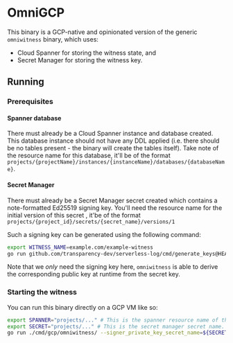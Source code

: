 # OmniGCP

This binary is a GCP-native and opinionated version of the generic `omniwitness` binary, which uses:
- Cloud Spanner for storing the witness state, and
- Secret Manager for storing the witness key.

## Running

### Prerequisites

#### Spanner database

There must already be a Cloud Spanner instance and database created.
This database instance should not have any DDL applied (i.e. there should be no tables present - the binary will create the tables itself).
Take note of the resource name for this database, it'll be of the format `projects/{projectName}/instances/{instanceName}/databases/{databaseName}`.

#### Secret Manager

There must already be a Secret Manager secret created which contains a note-formatted Ed25519 signing key.
You'll need the resource name for the initial version of this secret , it'be of the format `projects/{project_id}/secrets/{secret_name}/versions/1`

Such a signing key can be generated using the following command:

```bash
export WITNESS_NAME=example.com/example-witness
go run github.com/transparency-dev/serverless-log/cmd/generate_keys@HEAD --key_name="${WITNESS_NAME}" --print
```

Note that we *only* need the signing key here, `omniwitness` is able to derive the corresponding public key at runtime from the secret key.

### Starting the witness

You can run this binary directly on a GCP VM like so:

```bash
export SPANNER="projects/..." # This is the spanner resource name of the existing database.
export SECRET="projects/..." # This is the secret manager secret name.
go run ./cmd/gcp/omniwitness/ --signer_private_key_secret_name=${SECRET} --spanner=${SPANNER}
```


